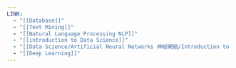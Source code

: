 ```yaml
---
LINK:
  - "[[Database]]"
  - "[[Text Mining]]"
  - "[[Natural Language Processing NLP]]"
  - "[[introduction to Data Science]]"
  - "[[Data Science/Artificial Neural Networks 神經網絡/Introduction to ANNs]]"
  - "[[Deep Learning]]"
---
```

